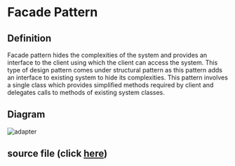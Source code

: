 # Facade Pattern

## Definition
Facade pattern hides the complexities of the system and provides an interface to the client using which the client can access the system. This type of design pattern comes under structural pattern as this pattern adds an interface to existing system to hide its complexities.
This pattern involves a single class which provides simplified methods required by client and delegates calls to methods of existing system classes.

## Diagram
![adapter](http://www.plantuml.com/plantuml/proxy?cache=no&src=https://raw.githubusercontent.com/spa46/design_patterns/master/structural/facade/class_diagram.uml)

## source file (click [here](facade.py))
